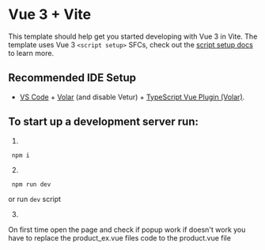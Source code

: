 # Vue 3 + Vite

This template should help get you started developing with Vue 3 in Vite. The template uses Vue 3 `<script setup>` SFCs, check out the [script setup docs](https://v3.vuejs.org/api/sfc-script-setup.html#sfc-script-setup) to learn more.

## Recommended IDE Setup

- [VS Code](https://code.visualstudio.com/) + [Volar](https://marketplace.visualstudio.com/items?itemName=Vue.volar) (and disable Vetur) + [TypeScript Vue Plugin (Volar)](https://marketplace.visualstudio.com/items?itemName=Vue.vscode-typescript-vue-plugin).

## To start up a development server run:
1.
```
 npm i
```

2.
```
 npm run dev
```
or run ```dev``` script

3.
 On first time open the page and check if popup work if doesn't work you have to replace the product_ex.vue files code to the product.vue file 